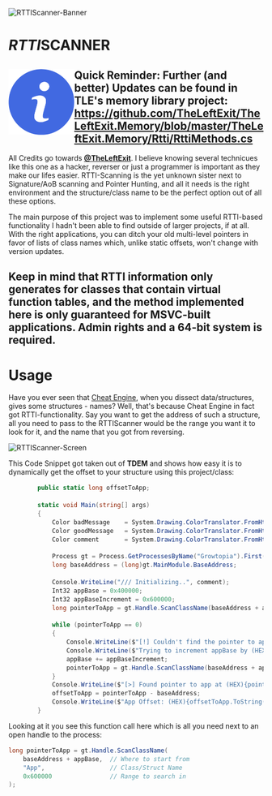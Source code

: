 ![RTTIScanner-Banner](https://user-images.githubusercontent.com/42414542/132094787-86636a02-8757-4f61-bd74-bcb20b463350.png)
# ***RTTI*SCANNER**

## <img src="./img/info.png" align="left" width="130px"/> Quick Reminder: Further (and better) Updates can be found in TLE's memory library project: <br/>https://github.com/TheLeftExit/TheLeftExit.Memory/blob/master/TheLeftExit.Memory/Rtti/RttiMethods.cs <br clear="left"/>

All Credits go towards **[@TheLeftExit](https://github.com/TheLeftExit)**. I believe knowing several technicues like this one as a hacker, reverser or just a programmer is important as they make our lifes easier. RTTI-Scanning is the yet unknown sister next to Signature/AoB scanning and Pointer Hunting, and all it needs is the right environment and the structure/class name to be the perfect option out of all these options.

The main purpose of this project was to implement some useful RTTI-based functionality I hadn't been able to find outside of larger projects, if at all. With the right applications, you can ditch your old multi-level pointers in favor of lists of class names which, unlike static offsets, won't change with version updates.
## Keep in mind that RTTI information only generates for classes that contain virtual function tables, and the method implemented here is only guaranteed for MSVC-built applications. Admin rights and a 64-bit system is required.

# Usage
Have you ever seen that [Cheat Engine](https://www.cheatengine.org/), when you dissect data/structures, gives some structures - names? Well, that's because Cheat Engine in fact got RTTI-functionality. Say you want to get the address of such a structure, all you need to pass to the RTTIScanner would be the range you want it to look for it, and the name that you got from reversing.

![RTTIScanner-Screen](https://user-images.githubusercontent.com/42414542/132096314-90fa7c47-b821-46bf-8517-854f3c2e5052.png)

This Code Snippet got taken out of **TDEM** and shows how easy it is to dynamically get the offset to your structure using this project/class:
```csharp
        public static long offsetToApp;

        static void Main(string[] args)
        {
            Color badMessage    = System.Drawing.ColorTranslator.FromHtml("#556cab");
            Color goodMessage   = System.Drawing.ColorTranslator.FromHtml("#80a1ff");
            Color comment       = System.Drawing.ColorTranslator.FromHtml("#2a3554");

            Process gt = Process.GetProcessesByName("Growtopia").First();
            long baseAddress = (long)gt.MainModule.BaseAddress;

            Console.WriteLine("/// Initializing..", comment);
            Int32 appBase = 0x400000;
            Int32 appBaseIncrement = 0x600000;
            long pointerToApp = gt.Handle.ScanClassName(baseAddress + appBase, "App", 0x600000);
            
            while (pointerToApp == 0)
            {
                Console.WriteLine($"[!] Couldn't find the pointer to app", badMessage);
                Console.WriteLine($"Trying to increment appBase by (HEX){appBaseIncrement.ToString("X")}", comment);
                appBase += appBaseIncrement;
                pointerToApp = gt.Handle.ScanClassName(baseAddress + appBase, "App", 0x600000);
            }
            Console.WriteLine($"[>] Found pointer to app at (HEX){pointerToApp.ToString("X")}", goodMessage);
            offsetToApp = pointerToApp - baseAddress;
            Console.WriteLine($"App Offset: (HEX){offsetToApp.ToString("X")}", comment);
        }
```
Looking at it you see this function call here which is all you need next to an open handle to the process:
```csharp
long pointerToApp = gt.Handle.ScanClassName(
    baseAddress + appBase,  // Where to start from
    "App",                  // Class/Struct Name
    0x600000                // Range to search in
);
```
